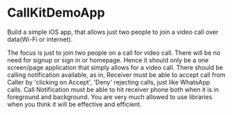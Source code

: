 # CallKitDemoApp


Build a simple iOS app, that allows just two people to join a video call over data(Wi-Fi or internet).

The focus is just to join two people on a call for video call. 
There will be no need for signup or sign in or homepage. 
Hence it should only be a one screen/page application that simply allows for a video call. 
There should be calling notification available, as in, 
Receiver must be able to accept call from Caller by 'clicking on Accept', 
'Deny' rejecting calls, just like WhatsApp calls. 
Call Notification must be able to hit receiver phone both when it is in foreground and background. 
You are very much allowed to use libraries when you think it will be effective and efficient. 
